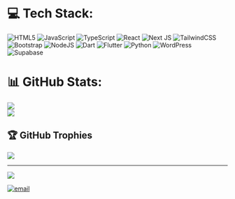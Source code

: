 
# 💻 Tech Stack:
![HTML5](https://img.shields.io/badge/html5-%23E34F26.svg?style=flat-square&logo=html5&logoColor=white) 
![JavaScript](https://img.shields.io/badge/javascript-%23323330.svg?style=flat-square&logo=javascript&logoColor=%23F7DF1E) 
![TypeScript](https://img.shields.io/badge/typescript-%23007ACC.svg?style=flat-square&logo=typescript&logoColor=white) 
![React](https://img.shields.io/badge/react-%2320232a.svg?style=flat-square&logo=react&logoColor=%2361DAFB) 
![Next JS](https://img.shields.io/badge/Next-black?style=flat-square&logo=next.js&logoColor=white) 
![TailwindCSS](https://img.shields.io/badge/tailwindcss-%2338B2AC.svg?style=flat-square&logo=tailwind-css&logoColor=white) 
![Bootstrap](https://img.shields.io/badge/bootstrap-%238511FA.svg?style=flat-square&logo=bootstrap&logoColor=white) 
![NodeJS](https://img.shields.io/badge/node.js-6DA55F?style=flat-square&logo=node.js&logoColor=white) 
![Dart](https://img.shields.io/badge/dart-%230175C2.svg?style=flat-square&logo=dart&logoColor=white) 
![Flutter](https://img.shields.io/badge/Flutter-%2302569B.svg?style=flat-square&logo=Flutter&logoColor=white) 
![Python](https://img.shields.io/badge/python-3670A0?style=flat-square&logo=python&logoColor=ffdd54) 
![WordPress](https://img.shields.io/badge/WordPress-%23117AC9.svg?style=flat-square&logo=WordPress&logoColor=white) 
![Supabase](https://img.shields.io/badge/Supabase-3ECF8E?style=flat-square&logo=supabase&logoColor=white) 

# 📊 GitHub Stats:
![](https://github-readme-stats.vercel.app/api?username=akiftufekci&theme=transparent&hide_border=false&include_all_commits=true&count_private=true)<br/>
![](https://nirzak-streak-stats.vercel.app/?user=akiftufekci&theme=transparent&hide_border=false)<br/>

## 🏆 GitHub Trophies
![](https://github-profile-trophy.vercel.app/?username=akiftufekci&theme=monokai&no-frame=false&no-bg=true&margin-w=4)


---
[![](https://visitcount.itsvg.in/api?id=akiftufekci&icon=1&color=1)](https://visitcount.itsvg.in)

[![email](https://img.shields.io/badge/Email-D14836?logo=gmail&logoColor=white)](mailto:akif@tufekci.me) 


<!-- Proudly created with GPRM ( https://gprm.itsvg.in ) -->
